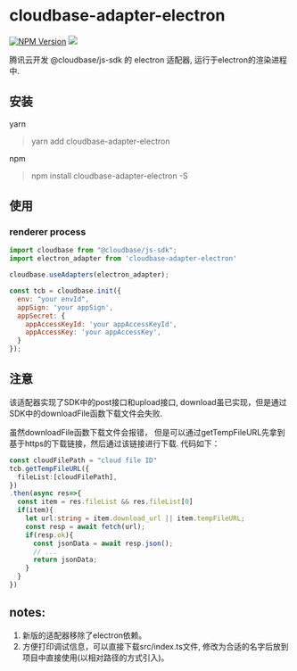 # cloudbase-adapter-electron

[![NPM Version](https://img.shields.io/npm/v/cloudbase-adapter-electron.svg?style=flat)](https://www.npmjs.com/package/cloudbase-adapter-electron)
[![](https://img.shields.io/npm/dt/cloudbase-adapter-electron.svg)](https://www.npmjs.com/package/cloudbase-adapter-electron)

腾讯云开发 @cloudbase/js-sdk 的 electron 适配器, 运行于electron的渲染进程中.

## 安装

yarn
> yarn add cloudbase-adapter-electron

npm
> npm install cloudbase-adapter-electron -S

## 使用

### renderer process

```javascript
import cloudbase from "@cloudbase/js-sdk";
import electron_adapter from 'cloudbase-adapter-electron'

cloudbase.useAdapters(electron_adapter);

const tcb = cloudbase.init({
  env: "your envId",
  appSign: 'your appSign',
  appSecret: {
    appAccessKeyId: 'your appAccessKeyId',
    appAccessKey: 'your appAccessKey',
  }
});

```

## 注意

该适配器实现了SDK中的post接口和upload接口, download虽已实现，但是通过SDK中的downloadFile函数下载文件会失败. 

虽然downloadFile函数下载文件会报错， 但是可以通过getTempFileURL先拿到基于https的下载链接，然后通过该链接进行下载. 代码如下：

```typescript
const cloudFilePath = "cloud file ID"
tcb.getTempFileURL({
  fileList:[cloudFilePath],
})
.then(async res=>{
  const item = res.fileList && res.fileList[0]
  if(item){
    let url:string = item.download_url || item.tempFileURL;
    const resp = await fetch(url);
    if(resp.ok){
      const jsonData = await resp.json();
      // ...
      return jsonData;
    }
  }
})
```

## notes: 

1. 新版的适配器移除了electron依赖。
1. 方便打印调试信息，可以直接下载src/index.ts文件, 修改为合适的名字后放到项目中直接使用(以相对路径的方式引入)。